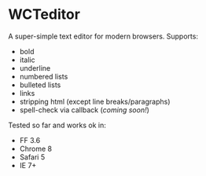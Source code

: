 # WCTeditor #

A super-simple text editor for modern browsers. Supports:

+ bold
+ italic
+ underline
+ numbered lists
+ bulleted lists
+ links
+ stripping html (except line breaks/paragraphs)
+ spell-check via callback (_coming soon!_)

Tested so far and works ok in:

+ FF 3.6
+ Chrome 8
+ Safari 5
+ IE 7+

